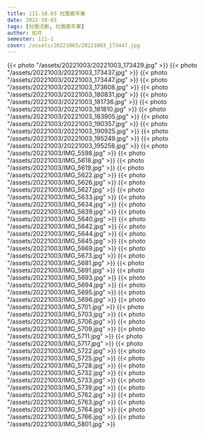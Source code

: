 ```yaml
---
title: 111.10.03 社團嘉年華
date: 2022-10-03
tags: [社團活動, 社團嘉年華]
author: 如月
semester: 111-1
cover: /assets/20221003/20221003_173447.jpg
---
```


{{< photo "/assets/20221003/20221003_173429.jpg" >}} {{< photo "/assets/20221003/20221003_173437.jpg" >}}
{{< photo "/assets/20221003/20221003_173447.jpg" >}} {{< photo "/assets/20221003/20221003_173608.jpg" >}}
{{< photo "/assets/20221003/20221003_180831.jpg" >}} {{< photo "/assets/20221003/20221003_181736.jpg" >}}
{{< photo "/assets/20221003/20221003_181810.jpg" >}} {{< photo "/assets/20221003/20221003_183905.jpg" >}}
{{< photo "/assets/20221003/20221003_190357.jpg" >}} {{< photo "/assets/20221003/20221003_190925.jpg" >}}
{{< photo "/assets/20221003/20221003_195249.jpg" >}} {{< photo "/assets/20221003/20221003_195258.jpg" >}}
{{< photo "/assets/20221003/IMG_5598.jpg" >}}
{{< photo "/assets/20221003/IMG_5618.jpg" >}} {{< photo "/assets/20221003/IMG_5619.jpg" >}}
{{< photo "/assets/20221003/IMG_5622.jpg" >}} {{< photo "/assets/20221003/IMG_5626.jpg" >}}
{{< photo "/assets/20221003/IMG_5627.jpg" >}} {{< photo "/assets/20221003/IMG_5633.jpg" >}}
{{< photo "/assets/20221003/IMG_5634.jpg" >}} {{< photo "/assets/20221003/IMG_5639.jpg" >}}
{{< photo "/assets/20221003/IMG_5640.jpg" >}} {{< photo "/assets/20221003/IMG_5642.jpg" >}}
{{< photo "/assets/20221003/IMG_5644.jpg" >}} {{< photo "/assets/20221003/IMG_5645.jpg" >}}
{{< photo "/assets/20221003/IMG_5669.jpg" >}} {{< photo "/assets/20221003/IMG_5673.jpg" >}}
{{< photo "/assets/20221003/IMG_5681.jpg" >}} {{< photo "/assets/20221003/IMG_5691.jpg" >}}
{{< photo "/assets/20221003/IMG_5693.jpg" >}} {{< photo "/assets/20221003/IMG_5694.jpg" >}}
{{< photo "/assets/20221003/IMG_5695.jpg" >}} {{< photo "/assets/20221003/IMG_5696.jpg" >}}
{{< photo "/assets/20221003/IMG_5701.jpg" >}} {{< photo "/assets/20221003/IMG_5703.jpg" >}}
{{< photo "/assets/20221003/IMG_5706.jpg" >}} {{< photo "/assets/20221003/IMG_5709.jpg" >}}
{{< photo "/assets/20221003/IMG_5711.jpg" >}} {{< photo "/assets/20221003/IMG_5717.jpg" >}}
{{< photo "/assets/20221003/IMG_5722.jpg" >}} {{< photo "/assets/20221003/IMG_5725.jpg" >}}
{{< photo "/assets/20221003/IMG_5728.jpg" >}} {{< photo "/assets/20221003/IMG_5732.jpg" >}}
{{< photo "/assets/20221003/IMG_5733.jpg" >}} {{< photo "/assets/20221003/IMG_5739.jpg" >}}
{{< photo "/assets/20221003/IMG_5762.jpg" >}} {{< photo "/assets/20221003/IMG_5763.jpg" >}}
{{< photo "/assets/20221003/IMG_5764.jpg" >}} {{< photo "/assets/20221003/IMG_5766.jpg" >}}
{{< photo "/assets/20221003/IMG_5801.jpg" >}}
